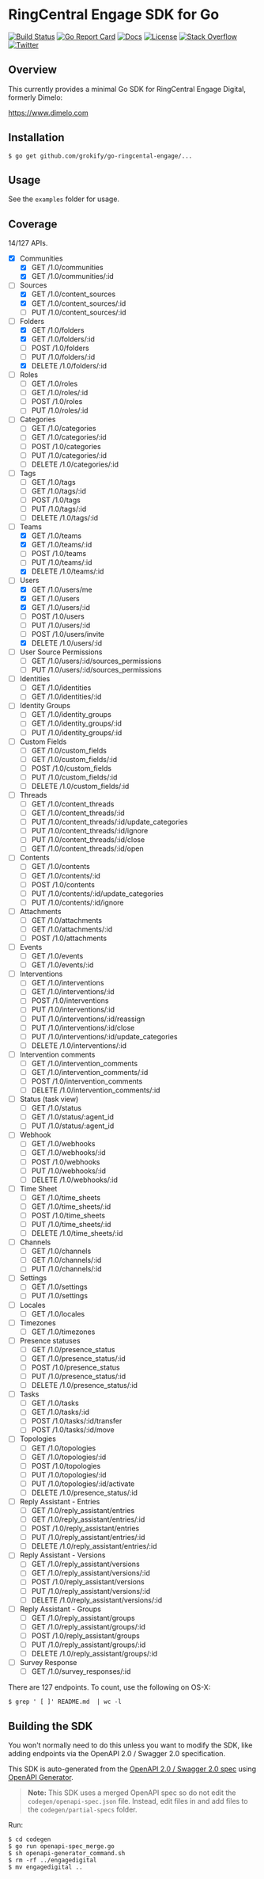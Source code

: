 # RingCentral Engage SDK for Go

[![Build Status][build-status-svg]][build-status-link]
[![Go Report Card][goreport-svg]][goreport-link]
[![Docs][docs-godoc-svg]][docs-godoc-link]
[![License][license-svg]][license-link]
[![Stack Overflow][stackoverflow-svg]][stackoverflow-link]
[![Twitter][twitter-svg]][twitter-link]

 [build-status-svg]: https://api.travis-ci.org/grokify/go-ringcentral-engage.svg?branch=master
 [build-status-link]: https://travis-ci.org/grokify/go-ringcentral-engage
 [goreport-svg]: https://goreportcard.com/badge/github.com/grokify/go-ringcentral-engage
 [goreport-link]: https://goreportcard.com/report/github.com/grokify/go-ringcentral-engage
 [docs-godoc-svg]: https://img.shields.io/badge/docs-godoc-blue.svg
 [docs-godoc-link]: https://godoc.org/github.com/grokify/go-ringcentral-engage/engagedigital
 [license-svg]: https://img.shields.io/badge/license-MIT-blue.svg
 [license-link]: https://github.com/grokify/go-ringcentral-engage/blob/master/LICENSE
 [stackoverflow-svg]: https://img.shields.io/badge/Stack%20Overflow-ringcentral-orange.svg
 [stackoverflow-link]: https://stackoverflow.com/questions/tagged/ringcentral
 [twitter-svg]: https://img.shields.io/twitter/follow/ringcentraldevs.svg?style=social&label=follow
 [twitter-link]: https://twitter.com/RingCentralDevs

## Overview

This currently provides a minimal Go SDK for RingCentral Engage Digital, formerly Dimelo:

https://www.dimelo.com

## Installation

```
$ go get github.com/grokify/go-ringcental-engage/...
```

## Usage

See the `examples` folder for usage.

## Coverage

14/127 APIs.

- [x] Communities
  - [x] GET /1.0/communities
  - [x] GET /1.0/communities/:id

- [ ] Sources
  - [x] GET /1.0/content_sources
  - [x] GET /1.0/content_sources/:id
  - [ ] PUT /1.0/content_sources/:id

- [ ] Folders
  - [x] GET /1.0/folders
  - [x] GET /1.0/folders/:id
  - [ ] POST /1.0/folders
  - [ ] PUT /1.0/folders/:id
  - [x] DELETE /1.0/folders/:id

- [ ] Roles
  - [ ] GET /1.0/roles
  - [ ] GET /1.0/roles/:id
  - [ ] POST /1.0/roles
  - [ ] PUT /1.0/roles/:id

- [ ] Categories
  - [ ] GET /1.0/categories
  - [ ] GET /1.0/categories/:id
  - [ ] POST /1.0/categories
  - [ ] PUT /1.0/categories/:id
  - [ ] DELETE /1.0/categories/:id

- [ ] Tags
  - [ ] GET /1.0/tags
  - [ ] GET /1.0/tags/:id
  - [ ] POST /1.0/tags
  - [ ] PUT /1.0/tags/:id
  - [ ] DELETE /1.0/tags/:id

- [ ] Teams
  - [x] GET /1.0/teams
  - [x] GET /1.0/teams/:id
  - [ ] POST /1.0/teams
  - [ ] PUT /1.0/teams/:id
  - [x] DELETE /1.0/teams/:id

- [ ] Users
  - [x] GET /1.0/users/me
  - [x] GET /1.0/users
  - [x] GET /1.0/users/:id
  - [ ] POST /1.0/users
  - [ ] PUT /1.0/users/:id
  - [ ] POST /1.0/users/invite
  - [x] DELETE /1.0/users/:id

- [ ] User Source Permissions
  - [ ] GET /1.0/users/:id/sources_permissions
  - [ ] PUT /1.0/users/:id/sources_permissions

- [ ] Identities
  - [ ] GET /1.0/identities
  - [ ] GET /1.0/identities/:id

- [ ] Identity Groups
  - [ ] GET /1.0/identity_groups
  - [ ] GET /1.0/identity_groups/:id
  - [ ] PUT /1.0/identity_groups/:id

- [ ] Custom Fields
  - [ ] GET /1.0/custom_fields
  - [ ] GET /1.0/custom_fields/:id
  - [ ] POST /1.0/custom_fields
  - [ ] PUT /1.0/custom_fields/:id
  - [ ] DELETE /1.0/custom_fields/:id

- [ ] Threads
  - [ ] GET /1.0/content_threads
  - [ ] GET /1.0/content_threads/:id
  - [ ] PUT /1.0/content_threads/:id/update_categories
  - [ ] PUT /1.0/content_threads/:id/ignore
  - [ ] PUT /1.0/content_threads/:id/close
  - [ ] GET /1.0/content_threads/:id/open

- [ ] Contents
  - [ ] GET /1.0/contents
  - [ ] GET /1.0/contents/:id
  - [ ] POST /1.0/contents
  - [ ] PUT /1.0/contents/:id/update_categories
  - [ ] PUT /1.0/contents/:id/ignore

- [ ] Attachments
  - [ ] GET /1.0/attachments
  - [ ] GET /1.0/attachments/:id
  - [ ] POST /1.0/attachments

- [ ] Events
  - [ ] GET /1.0/events
  - [ ] GET /1.0/events/:id

- [ ] Interventions
  - [ ] GET /1.0/interventions
  - [ ] GET /1.0/interventions/:id
  - [ ] POST /1.0/interventions
  - [ ] PUT /1.0/interventions/:id
  - [ ] PUT /1.0/interventions/:id/reassign
  - [ ] PUT /1.0/interventions/:id/close
  - [ ] PUT /1.0/interventions/:id/update_categories
  - [ ] DELETE /1.0/interventions/:id

- [ ] Intervention comments
  - [ ] GET /1.0/intervention_comments
  - [ ] GET /1.0/intervention_comments/:id
  - [ ] POST /1.0/intervention_comments
  - [ ] DELETE /1.0/intervention_comments/:id

- [ ] Status (task view)
  - [ ] GET /1.0/status
  - [ ] GET /1.0/status/:agent_id
  - [ ] PUT /1.0/status/:agent_id

- [ ] Webhook
  - [ ] GET /1.0/webhooks
  - [ ] GET /1.0/webhooks/:id
  - [ ] POST /1.0/webhooks
  - [ ] PUT /1.0/webhooks/:id
  - [ ] DELETE /1.0/webhooks/:id

- [ ] Time Sheet
  - [ ] GET /1.0/time_sheets
  - [ ] GET /1.0/time_sheets/:id
  - [ ] POST /1.0/time_sheets
  - [ ] PUT /1.0/time_sheets/:id
  - [ ] DELETE /1.0/time_sheets/:id

- [ ] Channels
  - [ ] GET /1.0/channels
  - [ ] GET /1.0/channels/:id
  - [ ] PUT /1.0/channels/:id

- [ ] Settings
  - [ ] GET /1.0/settings
  - [ ] PUT /1.0/settings

- [ ] Locales
  - [ ] GET /1.0/locales

- [ ] Timezones
  - [ ] GET /1.0/timezones

- [ ] Presence statuses
  - [ ] GET /1.0/presence_status
  - [ ] GET /1.0/presence_status/:id
  - [ ] POST /1.0/presence_status
  - [ ] PUT /1.0/presence_status/:id
  - [ ] DELETE /1.0/presence_status/:id

- [ ] Tasks
  - [ ] GET /1.0/tasks
  - [ ] GET /1.0/tasks/:id
  - [ ] POST /1.0/tasks/:id/transfer
  - [ ] POST /1.0/tasks/:id/move

- [ ] Topologies
  - [ ] GET /1.0/topologies
  - [ ] GET /1.0/topologies/:id
  - [ ] POST /1.0/topologies
  - [ ] PUT /1.0/topologies/:id
  - [ ] PUT /1.0/topologies/:id/activate
  - [ ] DELETE /1.0/presence_status/:id

- [ ] Reply Assistant - Entries
  - [ ] GET /1.0/reply_assistant/entries
  - [ ] GET /1.0/reply_assistant/entries/:id
  - [ ] POST /1.0/reply_assistant/entries
  - [ ] PUT /1.0/reply_assistant/entries/:id
  - [ ] DELETE /1.0/reply_assistant/entries/:id

- [ ] Reply Assistant - Versions
  - [ ] GET /1.0/reply_assistant/versions
  - [ ] GET /1.0/reply_assistant/versions/:id
  - [ ] POST /1.0/reply_assistant/versions
  - [ ] PUT /1.0/reply_assistant/versions/:id
  - [ ] DELETE /1.0/reply_assistant/versions/:id

- [ ] Reply Assistant - Groups
  - [ ] GET /1.0/reply_assistant/groups
  - [ ] GET /1.0/reply_assistant/groups/:id
  - [ ] POST /1.0/reply_assistant/groups
  - [ ] PUT /1.0/reply_assistant/groups/:id
  - [ ] DELETE /1.0/reply_assistant/groups/:id

- [ ] Survey Response
  - [ ] GET /1.0/survey_responses/:id

There are 127 endpoints. To count, use the following on OS-X:

```
$ grep ' [ ]' README.md  | wc -l
```

## Building the SDK

You won't normally need to do this unless you want to modify the SDK, like adding endpoints via the OpenAPI 2.0 / Swagger 2.0 specification.

This SDK is auto-generated from the [OpenAPI 2.0 / Swagger 2.0 spec](codegen/openapi-spec.json) using [OpenAPI Generator](https://github.com/OpenAPITools/openapi-generator).

> **Note:** This SDK uses a merged OpenAPI spec so do not edit the `codegen/openapi-spec.json` file. Instead, edit files in and add files to the `codegen/partial-specs` folder.

Run:

```
$ cd codegen
$ go run openapi-spec_merge.go
$ sh openapi-generator_command.sh
$ rm -rf ../engagedigital
$ mv engagedigital ..
```